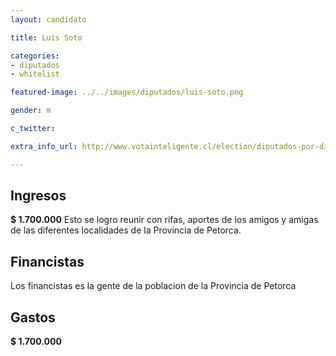 ```yaml
---
layout: candidato

title: Luis Soto 

categories:
- diputados
- whitelist

featured-image: ../../images/diputados/luis-soto.png

gender: m

c_twitter: 

extra_info_url: http://www.votainteligente.cl/election/diputados-por-distrito-10/luis-soto-perez

---
```



## Ingresos


**$ 1.700.000**
Esto se logro reunir con rifas, aportes de los amigos y amigas de las diferentes localidades de la Provincia de Petorca.


## Financistas


Los financistas es la gente de la poblacion de la Provincia de Petorca


## Gastos


**$ 1.700.000**

